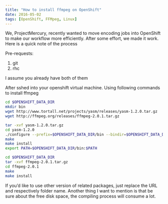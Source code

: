 ```yaml
---
title: "How to install ffmpeg on OpenShift"
date: 2016-05-02
tags: [OpenShift, FFMpeg, Linux]
---
```


We, ProjectMercury, recently wanted to move encoding jobs into OpenShift to make our workflow more efficiently. After some effort, we made it work. Here is a quick note of the process

Pre-requests:
 1. git
 2. rhc

I assume you already have both of them

After sshed into your openshift virtual machine. Using following commands to install ffmpeg

```bash
cd $OPENSHIFT_DATA_DIR
mkdir bin
wget http://www.tortall.net/projects/yasm/releases/yasm-1.2.0.tar.gz
wget http://ffmpeg.org/releases/ffmpeg-2.0.1.tar.gz

tar -xvf yasm-1.2.0.tar.gz
cd yasm-1.2.0
./configure --prefix=$OPENSHIFT_DATA_DIR/bin --bindir=$OPENSHIFT_DATA_DIR/bin
make
make install
export PATH=$OPENSHIFT_DATA_DIR/bin:$PATH

cd $OPENSHIFT_DATA_DIR
tar -xvf ffmpeg-2.0.1.tar.gz
cd ffmpeg-2.0.1
make
make install
```

If you’d like to use other version of related packages, just replace the URL and respectively folder name. Another thing I want to mention is that be sure about the free disk space, the compiling process will consume a lot.
